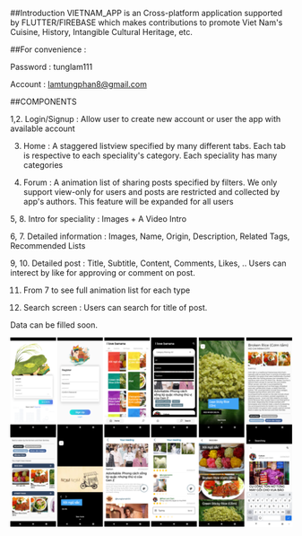 ##Introduction
VIETNAM_APP is an Cross-platform application supported by FLUTTER/FIREBASE which makes contributions to promote Viet Nam's Cuisine, History, Intangible Cultural Heritage, etc. 

##For convenience :

Password : tunglam111

Account : lamtungphan8@gmail.com

##COMPONENTS

1,2. Login/Signup : Allow user to create new account or user the app with available account

3. Home : A staggered listview specified by many different tabs. Each tab is respective to each speciality's category. Each speciality has many categories

4. Forum : A animation list of sharing posts specified by filters. We only support view-only for users and posts are restricted and collected by app's authors. This feature will be expanded for all users

5, 8. Intro for speciality : Images + A Video Intro 

6, 7. Detailed information : Images, Name, Origin, Description, Related Tags, Recommended Lists

9, 10. Detailed post : Title, Subtitle, Content, Comments, Likes, .. Users can interect by like for approving or comment on post. 

11. From 7 to see full animation list for each type

12. Search screen : Users can search for title of post.

Data can be filled soon. 

![Main Layouts](https://github.com/TungLam111/flutter_vietnam_app/blob/master/images/B%E1%BA%A3n%20v%E1%BA%BD%20kh%C3%B4ng%20c%C3%B3%20ti%C3%AAu%20%C4%91%E1%BB%81.png)
